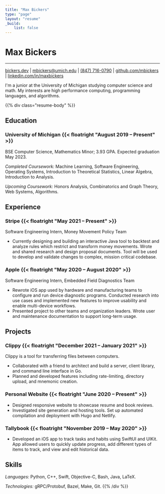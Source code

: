 ```yaml
---
title: "Max Bickers"
type: "page"
layout: "resume"
_build:
    list: false
---
```


# Max Bickers
***
[bickers.dev](https://bickers.dev) |
[mbickers@umich.edu](mailto:mbickers@umich.edu) |
[(847) 716-0790](tel:847-716-0790) |
[github.com/mbickers](https://github.com/mbickers) |
[linkedin.com/in/maxbickers](https://www.linkedin.com/in/maxbickers)

I'm a junior at the University of Michigan studying computer science and math. My interests are high performance computing, programming languages, and algorithms.

{{% div class="resume-body" %}}
## Education
### University of Michigan {{< floatright "August 2019 &ndash; Present" >}}
BSE Computer Science, Mathematics Minor; 3.93 GPA. Expected graduation May 2023.

*Completed Coursework:* Machine Learning, Software Engineering, Operating Systems, Introduction to Theoretical Statistics, Linear Algebra, Introduction to Analysis.

*Upcoming Coursework:* Honors Analysis, Combinatorics and Graph Theory, Web Systems, Algorithms.

## Experience
### Stripe {{< floatright "May 2021 &ndash; Present" >}}
Software Engineering Intern, Money Movement Policy Team
- Currently designing and building an interactive Java tool to backtest and analyze rules which restrict and transform money movements. Wrote and shared research and design proposal documents. Tool will be used to develop and validate changes to complex, mission critical codebase.

### Apple {{< floatright "May 2020 &ndash; August 2020" >}}
Software Engineering Intern, Embedded Field Diagnostics Team
- Rewrote iOS app used by hardware and manufacturing teams to configure and run device diagnostic programs. Conducted research into use cases and implemented new features to improve usability and enable multi-device workflows.
- Presented project to other teams and organization leaders. Wrote user and maintenance documentation to support long-term usage.

## Projects
### Clippy {{< floatright "December 2021 &ndash; January 2021" >}}
Clippy is a tool for transferring files between computers.
- Collaborated with a friend to architect and build a server, client library, and command line interface in Go.
- Planned and developed features including rate-limiting, directory upload, and mnemonic creation.

### Personal Website {{< floatright "June 2020 &ndash; Present" >}}
- Designed responsive website to showcase resume and book reviews.
- Investigated site generation and hosting tools. Set up automated compilation and deployment with Hugo and Netlify.

### Tallybook {{< floatright "November 2019 &ndash; May 2020" >}}
- Developed an iOS app to track tasks and habits using SwiftUI and UIKit. App allowed users to quickly update progress, add different types of items to track, and view and edit historical data.

## Skills
*Languages:* Python, C++, Swift, Objective-C, Bash, Java, LaTeX.

*Technologies:* gRPC/Protobuf, Bazel, Make, Git.
{{% /div %}}
